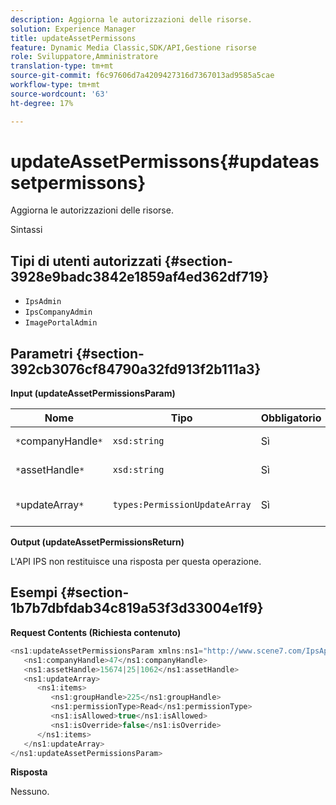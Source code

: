 ```yaml
---
description: Aggiorna le autorizzazioni delle risorse.
solution: Experience Manager
title: updateAssetPermissons
feature: Dynamic Media Classic,SDK/API,Gestione risorse
role: Sviluppatore,Amministratore
translation-type: tm+mt
source-git-commit: f6c97606d7a4209427316d7367013ad9585a5cae
workflow-type: tm+mt
source-wordcount: '63'
ht-degree: 17%

---
```



# updateAssetPermissons{#updateassetpermissons}

Aggiorna le autorizzazioni delle risorse.

Sintassi

## Tipi di utenti autorizzati {#section-3928e9badc3842e1859af4ed362df719}

* `IpsAdmin`
* `IpsCompanyAdmin`
* `ImagePortalAdmin`

## Parametri {#section-392cb3076cf84790a32fd913f2b111a3}

**Input (updateAssetPermissionsParam)**

| Nome | Tipo | Obbligatorio | Descrizione |
|---|---|---|---|
| `*`companyHandle`*` | `xsd:string` | Sì | Tratta l&#39;azienda. |
| `*`assetHandle`*` | `xsd:string` | Sì | Gestione risorse. |
| `*`updateArray`*` | `types:PermissionUpdateArray` | Sì | Autorizzazioni da applicare alla risorsa. |

**Output (updateAssetPermissionsReturn)**

L&#39;API IPS non restituisce una risposta per questa operazione.

## Esempi {#section-1b7b7dbfdab34c819a53f3d33004e1f9}

**Request Contents (Richiesta contenuto)**

```java
<ns1:updateAssetPermissionsParam xmlns:ns1="http://www.scene7.com/IpsApi/xsd">
   <ns1:companyHandle>47</ns1:companyHandle>
   <ns1:assetHandle>15674|25|1062</ns1:assetHandle>
   <ns1:updateArray>
      <ns1:items>
         <ns1:groupHandle>225</ns1:groupHandle>
         <ns1:permissionType>Read</ns1:permissionType>
         <ns1:isAllowed>true</ns1:isAllowed>
         <ns1:isOverride>false</ns1:isOverride>
      </ns1:items>
   </ns1:updateArray>
</ns1:updateAssetPermissionsParam>
```

**Risposta**

Nessuno.
